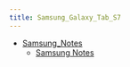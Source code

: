 ```yaml
---
title: Samsung_Galaxy_Tab_S7
---
```



- [Samsung_Notes](./Samsung_Notes/index.md)
    - [Samsung Notes](./../../../../d/2022/01/07/ノートアプリ_Samsung_Notes_を使ってみた.md)





